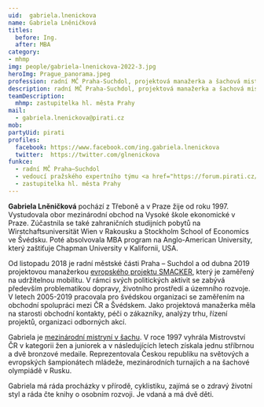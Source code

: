 ```yaml
---
uid:  gabriela.lnenickova
name: Gabriela Lněničková
titles:
  before: Ing.
  after: MBA
category: 
- mhmp
img: people/gabriela-lnenickova-2022-3.jpg
heroImg: Prague_panorama.jpeg
profession: radní MČ Praha-Suchdol, projektová manažerka a šachová mistryně
description: radní MČ Praha-Suchdol, projektová manažerka a šachová mistryně
teamDescription:
  mhmp: zastupitelka hl. města Prahy
mail:
  - gabriela.lnenickova@pirati.cz
mob:	
partyUid: pirati		 
profiles:    
  facebook: https://www.facebook.com/ing.gabriela.lnenickova    
  twitter:  https://twitter.com/glnenickova		  
funkce:
  - radní MČ Praha–Suchdol
  - vedoucí pražského expertního týmu <a href="https://forum.pirati.cz/viewforum.php?f=1262">Doprava a infrastruktura</a>
  - zastupitelka hl. města Prahy
---
```


**Gabriela Lněničková** pochází z Třeboně a v Praze žije od roku 1997. Vystudovala obor mezinárodní obchod na Vysoké škole ekonomické v Praze. Zúčastnila se také zahraničních studijních pobytů na Wirstchaftsuniversität Wien v Rakousku a Stockholm School of Economics ve Švédsku. Poté absolvovala MBA program na Anglo-American University, který zaštiťuje Chapman University v Kalifornii, USA.

Od listopadu 2018 je radní městské části Praha – Suchdol a od dubna 2019 projektovou manažerkou [evropského projektu SMACKER](http://www.praha-suchdol.cz/smacker), který je zaměřený na udržitelnou mobilitu. V rámci svých politických aktivit se zabývá především problematikou dopravy, životního prostředí a územního rozvoje. V letech 2005-2019 pracovala pro švédskou organizaci se zaměřením na obchodní spolupráci mezi ČR a Švédskem. Jako projektová manažerka měla na starosti obchodní kontakty, péči o zákazníky, analýzy trhu, řízení projektů, organizaci odborných akcí.

Gabriela je [mezinárodní mistryní v šachu](https://www.chess.cz/hrac/2559). V roce 1997 vyhrála Mistrovství ČR v kategorii žen a juniorek a v následujících letech získala jednu stříbrnou a dvě bronzové medaile. Reprezentovala Českou republiku na světových a evropských šampionátech mládeže, mezinárodních turnajích a na šachové olympiádě v Rusku.

Gabriela má ráda procházky v přírodě, cyklistiku, zajímá se o zdravý životní styl a ráda čte knihy o osobním rozvoji. Je vdaná a má dvě děti.
